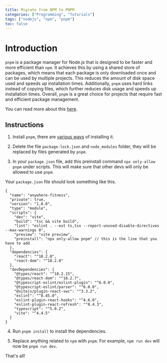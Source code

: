```yaml
---
title: Migrate from NPM to PNPM
categories: ["Programming", "Tutorials"]
tags: ["nodejs", "npm", "pnpm"]
toc: false
---
```


# Introduction

`pnpm` is a package manager for Node.js that is designed to be faster and more efficient than `npm`. It achieves this by using a shared store of packages, which means that each package is only downloaded once and can be used by multiple projects. This reduces the amount of disk space used and speeds up installation times. Additionally, `pnpm` uses hard links instead of copying files, which further reduces disk usage and speeds up installation times. Overall, `pnpm` is a great choice for projects that require fast and efficient package management.

You can read more about this [here](https://pnpm.io/motivation).

## Instructions

1. Install `pnpm`, there are [various ways](https://pnpm.io/installation) of installing it.

2. Delete the file `package-lock.json` and `node_modules` folder, they will be replaced by files generated by `pnpm`.

3. In your `package.json` file, add this preinstall command `npx only-allow pnpm` under scripts. This will make sure that other devs will only be allowed to use `pnpm`.

Your `package.json` file should look something like this.

```jsonc
{
  "name": "anywhere-fitness",
  "private": true,
  "version": "1.0.0",
  "type": "module",
  "scripts": {
    "dev": "vite",
    "build": "tsc && vite build",
    "lint": "eslint . --ext ts,tsx --report-unused-disable-directives --max-warnings 0",
    "preview": "vite preview",
    "preinstall": "npx only-allow pnpm" // this is the line that you have to add
  },
  "dependencies": {
    "react": "^18.2.0",
    "react-dom": "^18.2.0"
  },
  "devDependencies": {
    "@types/react": "^18.2.15",
    "@types/react-dom": "^18.2.7",
    "@typescript-eslint/eslint-plugin": "^6.0.0",
    "@typescript-eslint/parser": "^6.0.0",
    "@vitejs/plugin-react-swc": "^3.3.2",
    "eslint": "^8.45.0",
    "eslint-plugin-react-hooks": "^4.6.0",
    "eslint-plugin-react-refresh": "^0.4.3",
    "typescript": "^5.0.2",
    "vite": "^4.4.5"
  }
}
```

4. Run `pnpm install` to install the dependencies.

5. Replace anything related to `npm` with `pnpm`. For example, `npm run dev` will now be `pnpm run dev`.

That's all!